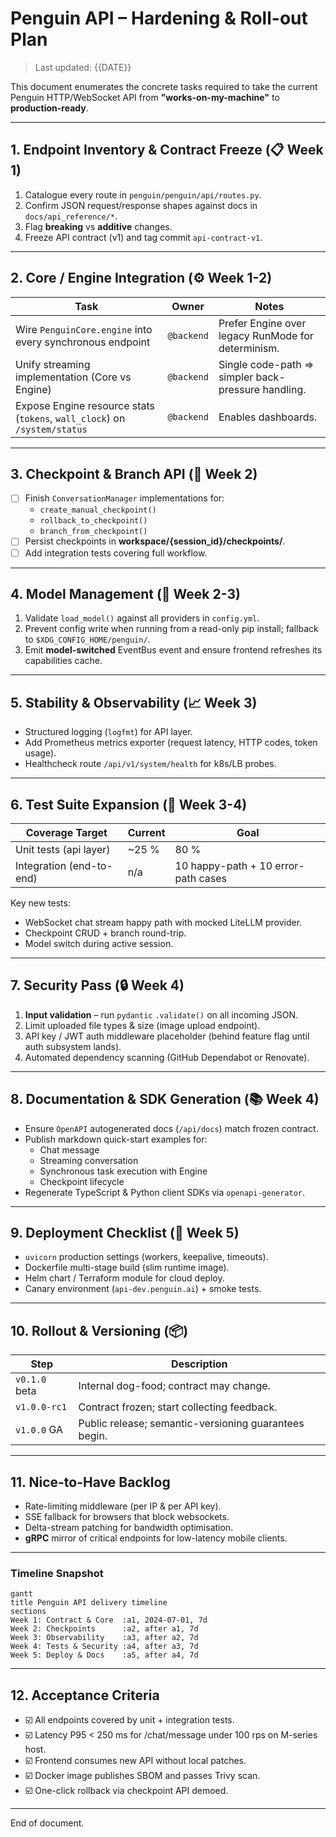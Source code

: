 # Penguin API – Hardening & Roll-out Plan

> Last updated: {{DATE}}

This document enumerates the concrete tasks required to take the current Penguin HTTP/WebSocket API from **"works-on-my-machine"** to **production-ready**.

---

## 1. Endpoint Inventory & Contract Freeze (📋 Week 1)

1. Catalogue every route in `penguin/penguin/api/routes.py`.
2. Confirm JSON request/response shapes against docs in `docs/api_reference/*`.
3. Flag **breaking** vs **additive** changes.
4. Freeze API contract (v1) and tag commit `api-contract-v1`.

---

## 2. Core / Engine Integration (⚙️ Week 1-2)

Task | Owner | Notes
---|---|---
Wire `PenguinCore.engine` into every synchronous endpoint | `@backend` | Prefer Engine over legacy RunMode for determinism.
Unify streaming implementation (Core vs Engine) | `@backend` | Single code-path => simpler back-pressure handling.
Expose Engine resource stats (`tokens`, `wall_clock`) on `/system/status` | `@backend` | Enables dashboards.

---

## 3. Checkpoint & Branch API (🌳 Week 2)

- [ ] Finish `ConversationManager` implementations for:
  - `create_manual_checkpoint()`
  - `rollback_to_checkpoint()`
  - `branch_from_checkpoint()`
- [ ] Persist checkpoints in **workspace/{session_id}/checkpoints/**.
- [ ] Add integration tests covering full workflow.

---

## 4. Model Management (🤖 Week 2-3)

1. Validate `load_model()` against all providers in `config.yml`.
2. Prevent config write when running from a read-only pip install; fallback to `$XDG_CONFIG_HOME/penguin/`.
3. Emit **model-switched** EventBus event and ensure frontend refreshes its capabilities cache.

---

## 5. Stability & Observability (📈 Week 3)

- Structured logging (`logfmt`) for API layer.
- Add Prometheus metrics exporter (request latency, HTTP codes, token usage).
- Healthcheck route `/api/v1/system/health` for k8s/LB probes.

---

## 6. Test Suite Expansion (🧪 Week 3-4)

Coverage Target | Current | Goal
---|---|---
Unit tests (api layer) | ~25 % | 80 %
Integration (end-to-end) | n/a | 10 happy-path + 10 error-path cases

Key new tests:
- WebSocket chat stream happy path with mocked LiteLLM provider.
- Checkpoint CRUD + branch round-trip.
- Model switch during active session.

---

## 7. Security Pass (🔒 Week 4)

1. **Input validation** – run `pydantic` `.validate()` on all incoming JSON.
2. Limit uploaded file types & size (image upload endpoint).
3. API key / JWT auth middleware placeholder (behind feature flag until auth subsystem lands).
4. Automated dependency scanning (GitHub Dependabot or Renovate).

---

## 8. Documentation & SDK Generation (📚 Week 4)

- Ensure `OpenAPI` autogenerated docs (`/api/docs`) match frozen contract.
- Publish markdown quick-start examples for:
  - Chat message
  - Streaming conversation
  - Synchronous task execution with Engine
  - Checkpoint lifecycle
- Regenerate TypeScript & Python client SDKs via `openapi-generator`.

---

## 9. Deployment Checklist (🚀 Week 5)

- `uvicorn` production settings (workers, keepalive, timeouts).
- Dockerfile multi-stage build (slim runtime image).
- Helm chart / Terraform module for cloud deploy.
- Canary environment (`api-dev.penguin.ai`) + smoke tests.

---

## 10. Rollout & Versioning (📦)

Step | Description
---|---
`v0.1.0` beta | Internal dog-food; contract may change.
`v1.0.0-rc1` | Contract frozen; start collecting feedback.
`v1.0.0` GA | Public release; semantic-versioning guarantees begin.

---

## 11. Nice-to-Have Backlog

- Rate-limiting middleware (per IP & per API key).
- SSE fallback for browsers that block websockets.
- Delta-stream patching for bandwidth optimisation.
- **gRPC** mirror of critical endpoints for low-latency mobile clients.

---

### Timeline Snapshot

```mermaid
gantt
title Penguin API delivery timeline
sections
Week 1: Contract & Core  :a1, 2024-07-01, 7d
Week 2: Checkpoints      :a2, after a1, 7d
Week 3: Observability    :a3, after a2, 7d
Week 4: Tests & Security :a4, after a3, 7d
Week 5: Deploy & Docs    :a5, after a4, 7d
```

---

## 12. Acceptance Criteria

- ☑️ All endpoints covered by unit + integration tests.
- ☑️ Latency P95 < 250 ms for /chat/message under 100 rps on M-series host.
- ☑️ Frontend consumes new API without local patches.
- ☑️ Docker image publishes SBOM and passes Trivy scan.
- ☑️ One-click rollback via checkpoint API demoed.

---

End of document. 